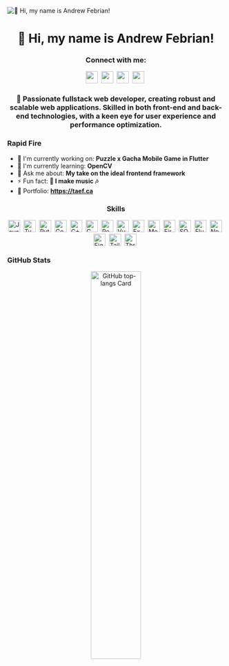 

<!--
**elvio14/elvio14** is a ✨ _special_ ✨ repository because its `README.md` (this file) appears on your GitHub profile.

Here are some ideas to get you started:

- 🔭 I’m currently working on ...
- 🌱 I’m currently learning ...
- 👯 I’m looking to collaborate on ...
- 🤔 I’m looking for help with ...
- 💬 Ask me about ...
- 📫 How to reach me: ...
- 😄 Pronouns: ...
- ⚡ Fun fact: ...
-->
![👋 Hi, my name is Andrew Febrian!](https://mir-s3-cdn-cf.behance.net/project_modules/max_1200/79731568097599.5b50bca477735.jpg)

<div id="toc">
  <ul align="center" style="list-style: none">
    <summary>
      <h1>
        👋 Hi, my name is Andrew Febrian!
      </h1>
    </summary>
  </ul>
</div>

**<h3 align="center">Connect with me:</h3>** 
<p align="center"><a href="https://github.com/elvio144" target="_blank"><img src="https://img.shields.io/badge/GitHub-100000?style=for-the-badge&logo=github&logoColor=white" height="28" style="margin-right: 4px"></a> <a href="https://www.instagram.com/andrewelvio" target="_blank"><img src="https://img.shields.io/badge/Instagram-E4405F?style=for-the-badge&logo=instagram&logoColor=white" height="28" style="margin-right: 4px"></a> <a href="https://www.linkedin.com/in/Andrew Febrian" target="_blank"><img src="https://img.shields.io/badge/LinkedIn-0077B5?style=for-the-badge&logo=linkedin&logoColor=white" height="28" style="margin-right: 4px"></a> <a href="andrew.elvio14@gmail.com" target="_blank"><img src="https://img.shields.io/badge/Gmail-D14836?style=for-the-badge&logo=gmail&logoColor=white" height="28" style="margin-right: 4px"></a></p>

 **<h3 align="center">🚀 Passionate fullstack web developer, creating robust and scalable web applications. Skilled in both front-end and back-end technologies, with a keen eye for user experience and performance optimization.</h3>**

**<h3 align="left">Rapid Fire</h3>**

- 💼 I'm currently working on: **Puzzle x Gacha Mobile Game in Flutter**
- 🌱 I'm currently learning: **OpenCV**
- 💬 Ask me about: **My take on the ideal frontend framework**
- ⚡ Fun fact: **🎢 I make music 🎶**
- 📂 Portfolio: **<a href="https://taef.ca" target="_blank">https://taef.ca</a>**

 **<h3 align="center">Skills</h3>**

<div style="display: flex; flex-wrap: wrap; gap: 4px; justify-content: center;">
<img src="https://img.shields.io/badge/JavaScript-F7DF1C?logo=javascript&logoColor=white" height="28" alt="JavaScript" style="margin-right: 4px"> 
<img src="https://img.shields.io/badge/TypeScript-3178C6?logo=typescript&logoColor=white" height="28" alt="TypeScript" style="margin-right: 4px">
<img src="https://img.shields.io/badge/Python-306998?logo=python&logoColor=white" height="28" alt="Python" style="margin-right: 4px"> 
<img src="https://img.shields.io/badge/Go-00ADD8?logo=go&logoColor=white" height="28" alt="Go" style="margin-right: 4px"> 
<img src="https://img.shields.io/badge/C%2B%2B-F34B7F?logo=c%2B%2B&logoColor=white" height="28" alt="C++" style="margin-right: 4px"> 
<img src="https://img.shields.io/badge/C-A8B9CC?logo=c&logoColor=white" height="28" alt="C" style="margin-right: 4px"> 
<img src="https://img.shields.io/badge/React-20232A?logo=react&logoColor=61DAFB" height="28" alt="React" style="margin-right: 4px"> 
<img src="https://img.shields.io/badge/Vue.js-35495E?logo=vue.js&logoColor=4FC08D" height="28" alt="Vue" style="margin-right: 4px"> 
<img src="https://img.shields.io/badge/Express-000000?logo=express&logoColor=white" height="28" alt="Express" style="margin-right: 4px"> 
<img src="https://img.shields.io/badge/MongoDB-4EA94B?logo=mongodb&logoColor=white" height="28" alt="MongoDB" style="margin-right: 4px"> 
<img src="https://img.shields.io/badge/Firebase-FFCA28?logo=firebase&logoColor=white" height="28" alt="Firebase" style="margin-right: 4px"> 
<img src="https://img.shields.io/badge/SQLite-003B57?logo=sqlite&logoColor=white" height="28" alt="SQLite" style="margin-right: 4px">
<img src="https://img.shields.io/badge/Flutter-02569B?logo=flutter&logoColor=white" height="28" alt="Flutter" style="margin-right: 4px"> 
<img src="https://img.shields.io/badge/Node.js-8CC84B?logo=node.js&logoColor=white" height="28" alt="Node.js" style="margin-right: 4px"> 
<img src="https://img.shields.io/badge/Figma-F24E1E?logo=figma&logoColor=white" height="28" alt="Figma" style="margin-right: 4px">
<img src="https://img.shields.io/badge/Tailwind_CSS-38B2AC?logo=tailwind-css&logoColor=white" height="28" alt="Tailwind CSS" style="margin-right: 4px"> 
<img src="https://img.shields.io/badge/Three.js-000000?logo=three.js&logoColor=white" height="28" alt="Three.js" style="margin-right: 4px"> 

</div>

 **<h3 align="left">GitHub Stats</h3>**

<p align="center">
  <img width="48%" src="https://github-readme-stats.vercel.app/api/top-langs?username=elvio14&theme=react&hide_title=false&layout=compact&langs_count=6&hide_progress=false&card_width=400" alt="GitHub top-langs Card" />
</p>

